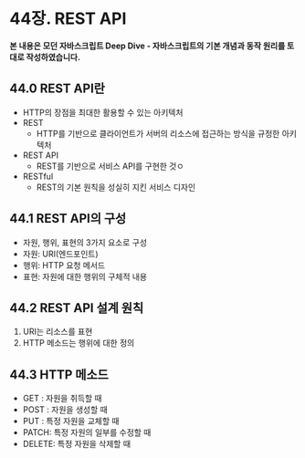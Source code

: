 # 44장. REST API



**본 내용은 모던 자바스크립트 Deep Dive - 자바스크립트의 기본 개념과 동작 원리를 토대로 작성하였습니다.**



## 44.0 REST API란

* HTTP의 장점을 최대한 활용할 수 있는 아키텍처
* REST
  * HTTP를 기반으로 클라이언트가 서버의 리소스에 접근하는 방식을 규정한 아키텍처
* REST API
  * REST를 기반으로 서비스 API를 구현한 것ㅇ
* RESTful
  * REST의 기본 원칙을 성실히 지킨 서비스 디자인



## 44.1 REST API의 구성

* 자원, 행위, 표현의 3가지 요소로 구성
* 자원: URI(엔드포인트)
* 행위: HTTP 요청 메서드
* 표현: 자원에 대한 행위의 구체적 내용



## 44.2 REST API 설계 원칙

1. URI는 리소스를 표현
2. HTTP 메소드는 행위에 대한 정의



## 44.3 HTTP 메소드

* GET : 자원을 취득할 때
* POST : 자원을 생성할 때
* PUT : 특정 자원을 교체할 때
* PATCH: 특정 자원의 일부를 수정할 때
* DELETE: 특정 자원을 삭제할 때